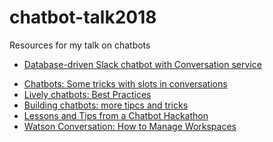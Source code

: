 # chatbot-talk2018
Resources for my talk on chatbots




* [Database-driven Slack chatbot with Conversation service](https://www.ibm.com/blogs/bluemix/2018/02/database-slack-chatbot-conversation/)   
<ul>
<li><a href="https://www.ibm.com/blogs/bluemix/2018/02/chatbots-some-tricks-with-slots-in-ibm-watson-conversation/">Chatbots: Some tricks with slots in conversations</a></li>
<li><a href="https://www.ibm.com/blogs/bluemix/2017/07/lively-chatbots-best-practices/">Lively chatbots: Best Practices </a></li>
<li><a href="https://www.ibm.com/blogs/bluemix/2017/06/building-chatbots-tips-tricks/">Building chatbots: more tipcs and tricks</a></li>
<li><a href="https://www.ibm.com/blogs/bluemix/2017/05/lessons-tips-chatbot-hackathon/">Lessons and Tips from a Chatbot Hackathon</a></li>
<li><a href="https://www.ibm.com/blogs/bluemix/2017/04/watson-conversation-manage-workspaces/">Watson Conversation: How to Manage Workspaces</a></li>
</ul>
